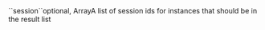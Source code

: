 <tr><td>``session``</td><td>optional, Array</td><td>A list of session ids for instances that should be in the result list</td><td></td><td></td></tr>

